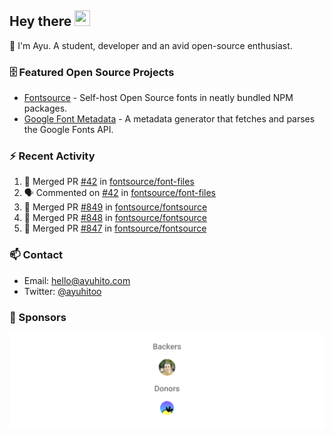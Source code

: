 ## Hey there <img src="https://media.giphy.com/media/hvRJCLFzcasrR4ia7z/giphy.gif" width="25" height="25">

📝 I'm Ayu. A student, developer and an avid open-source enthusiast.

### 🗄 Featured Open Source Projects

- [Fontsource](https://github.com/fontsource/fontsource) - Self-host Open Source fonts in neatly bundled NPM packages.
- [Google Font Metadata](https://github.com/fontsource/google-font-metadata) - A metadata generator that fetches and parses the Google Fonts API.

### ⚡ Recent Activity

<!--START_SECTION:activity-->

1. 🎉 Merged PR [#42](https://github.com/fontsource/font-files/pull/42) in [fontsource/font-files](https://github.com/fontsource/font-files)
2. 🗣 Commented on [#42](https://github.com/fontsource/font-files/pull/42#issuecomment-1730368813) in [fontsource/font-files](https://github.com/fontsource/font-files)
3. 🎉 Merged PR [#849](https://github.com/fontsource/fontsource/pull/849) in [fontsource/fontsource](https://github.com/fontsource/fontsource)
4. 🎉 Merged PR [#848](https://github.com/fontsource/fontsource/pull/848) in [fontsource/fontsource](https://github.com/fontsource/fontsource)
5. 🎉 Merged PR [#847](https://github.com/fontsource/fontsource/pull/847) in [fontsource/fontsource](https://github.com/fontsource/fontsource)
<!--END_SECTION:activity-->

### 📫 Contact

- Email: hello@ayuhito.com
- Twitter: [@ayuhitoo](https://twitter.com/ayuhitoo)

### :sparkling_heart: Sponsors

<p align="center">
  <a href="https://cdn.jsdelivr.net/gh/ayuhito/ayuhito/sponsors.svg">
    <img src='https://raw.githubusercontent.com/ayuhito/ayuhito/master/sponsors.svg'/>
  </a>
</p>
